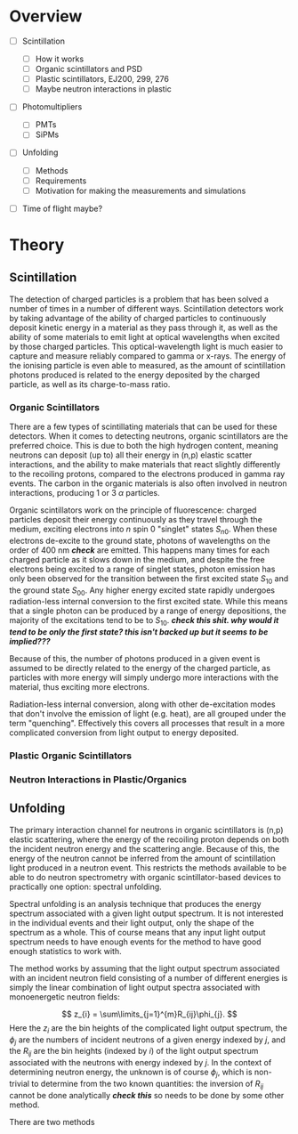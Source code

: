 # Overview
- [ ] Scintillation
	- [ ] How it works
	- [ ] Organic scintillators and PSD
	- [ ] Plastic scintillators, EJ200, 299, 276
	- [ ] Maybe neutron interactions in plastic
- [ ] Photomultipliers
	- [ ] PMTs
	- [ ] SiPMs
- [ ] Unfolding
	- [ ] Methods
	- [ ] Requirements
	- [ ] Motivation for making the measurements and simulations
- [ ] Time of flight maybe?


# Theory
## Scintillation
The detection of charged particles is a problem that has been solved a number of times in a number of different ways. Scintillation detectors work by taking advantage of the ability of charged particles to continuously deposit kinetic energy in a material as they pass through it, as well as the ability of some materials to emit light at optical wavelengths when excited by those charged particles. This optical-wavelength light is much easier to capture and measure reliably compared to gamma or x-rays. The energy of the ionising particle is even able to measured, as the amount of scintillation photons produced is related to the energy deposited by the charged particle, as well as its charge-to-mass ratio.

### Organic Scintillators
There are a few types of scintillating materials that can be used for these detectors. When it comes to detecting neutrons, organic scintillators are the preferred choice. This is due to both the high hydrogen content, meaning neutrons can deposit (up to) all their energy in (n,p) elastic scatter interactions, and the ability to make materials that react slightly differently to the recoiling protons, compared to the electrons produced in gamma ray events. The carbon in the organic materials is also often involved in neutron interactions, producing 1 or 3 $\alpha$ particles.

Organic scintillators work on the principle of fluorescence: charged particles deposit their energy continuously as they travel through the medium, exciting electrons into $n$ spin 0 "singlet" states $S_{n0}$. When these electrons de-excite to the ground state, photons of wavelengths on the order of 400 nm ***check*** are emitted. This happens many times for each charged particle as it slows down in the medium, and despite the free electrons being excited to a range of singlet states, photon emission has only been observed for the transition between the first excited state $S_{10}$ and the ground state $S_{00}$. Any higher energy excited state rapidly undergoes radiation-less internal conversion to the first excited state. While this means that a single photon can be produced by a range of energy depositions, the majority of the excitations tend to be to $S_{10}$. ***check this shit. why would it tend to be only the first state? this isn't backed up but it seems to be implied???*** 

Because of this, the number of photons produced in a given event is assumed to be directly related to the energy of the charged particle, as particles with more energy will simply undergo more interactions with the material, thus exciting more electrons. 

Radiation-less internal conversion, along with other de-excitation modes that don't involve the emission of light (e.g. heat), are all grouped under the term "quenching". Effectively this covers all processes that result in a more complicated conversion from light output to energy deposited.


### Plastic Organic Scintillators



### Neutron Interactions in Plastic/Organics






## Unfolding
The primary interaction channel for neutrons in organic scintillators is (n,p) elastic scattering, where the energy of the recoiling proton depends on both the incident neutron energy and the scattering angle. Because of this, the energy of the neutron cannot be inferred from the amount of scintillation light produced in a neutron event. This restricts the methods available to be able to do neutron spectrometry with organic scintillator-based devices to practically one option: spectral unfolding.

Spectral unfolding is an analysis technique that produces the energy spectrum associated with a given light output spectrum. It is not interested in the individual events and their light output, only the shape of the spectrum as a whole. This of course means that any input light output spectrum needs to have enough events for the method to have good enough statistics to work with. 

The method works by assuming that the light output spectrum associated with an incident neutron field consisting of a number of different energies is simply the linear combination of light output spectra associated with monoenergetic neutron fields:

$$
z_{i} = \sum\limits_{j=1}^{m}R_{ij}\phi_{j}.
$$
Here the $z_i$ are the bin heights of the complicated light output spectrum, the $\phi_j$ are the numbers of incident neutrons of a given energy indexed by $j$, and the $R_{ij}$ are the bin heights (indexed by $i$) of the light output spectrum associated with the neutrons with energy indexed by $j$. In the context of determining neutron energy, the unknown is of course $\phi_j$, which is non-trivial to determine from the two known quantities: the inversion of $R_{ij}$ cannot be done analytically ***check this*** so needs to be done by some other method.

There are two methods 